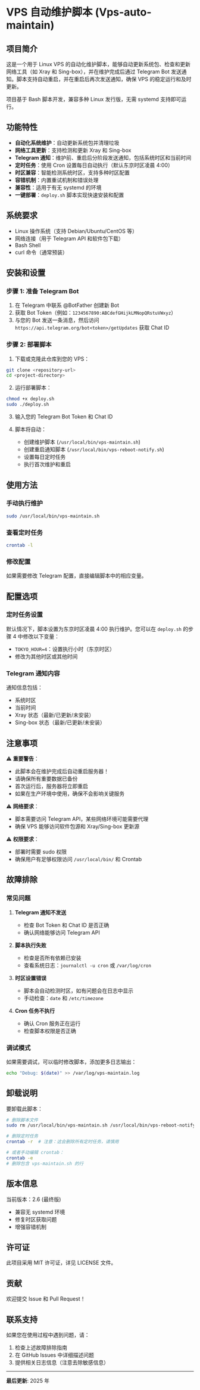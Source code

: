 # VPS 自动维护脚本 (Vps-auto-maintain)

## 项目简介

这是一个用于 Linux VPS 的自动化维护脚本，能够自动更新系统包、检查和更新网络工具（如 Xray 和 Sing-box），并在维护完成后通过 Telegram Bot 发送通知。脚本支持自动重启，并在重启后再次发送通知，确保 VPS 的稳定运行和及时更新。

项目基于 Bash 脚本开发，兼容多种 Linux 发行版，无需 systemd 支持即可运行。

## 功能特性

- **自动化系统维护**：自动更新系统包并清理垃圾
- **网络工具更新**：支持检测和更新 Xray 和 Sing-box
- **Telegram 通知**：维护前、重启后分阶段发送通知，包括系统时区和当前时间
- **定时任务**：使用 Cron 设置每日自动执行（默认东京时区凌晨 4:00）
- **时区兼容**：智能检测系统时区，支持多种时区配置
- **容错机制**：内置重试机制和错误处理
- **兼容性**：适用于有无 systemd 的环境
- **一键部署**：`deploy.sh` 脚本实现快速安装和配置

## 系统要求

- Linux 操作系统（支持 Debian/Ubuntu/CentOS 等）
- 网络连接（用于 Telegram API 和软件包下载）
- Bash Shell
- curl 命令（通常预装）

## 安装和设置

### 步骤 1: 准备 Telegram Bot

1. 在 Telegram 中联系 @BotFather 创建新 Bot
2. 获取 Bot Token（例如：`1234567890:ABCdefGHijkLMNopQRstuVWxyz`）
3. 与您的 Bot 发送一条消息，然后访问 `https://api.telegram.org/bot<token>/getUpdates` 获取 Chat ID

### 步骤 2: 部署脚本

1. 下载或克隆此仓库到您的 VPS：

```bash
git clone <repository-url>
cd <project-directory>
```

2. 运行部署脚本：

```bash
chmod +x deploy.sh
sudo ./deploy.sh
```

3. 输入您的 Telegram Bot Token 和 Chat ID

4. 脚本将自动：
   - 创建维护脚本 (`/usr/local/bin/vps-maintain.sh`)
   - 创建重启通知脚本 (`/usr/local/bin/vps-reboot-notify.sh`)
   - 设置每日定时任务
   - 执行首次维护和重启

## 使用方法

### 手动执行维护

```bash
sudo /usr/local/bin/vps-maintain.sh
```

### 查看定时任务

```bash
crontab -l
```

### 修改配置

如果需要修改 Telegram 配置，直接编辑脚本中的相应变量。

## 配置选项

### 定时任务设置

默认情况下，脚本设置为东京时区凌晨 4:00 执行维护。您可以在 `deploy.sh` 的步骤 4 中修改以下变量：

- `TOKYO_HOUR=4`：设置执行小时（东京时区）
- 修改为其他时区或其他时间

### Telegram 通知内容

通知信息包括：
- 系统时区
- 当前时间
- Xray 状态（最新/已更新/未安装）
- Sing-box 状态（最新/已更新/未安装）

## 注意事项

⚠️ **重要警告**：
- 此脚本会在维护完成后自动重启服务器！
- 请确保所有重要数据已备份
- 首次运行后，服务器将立即重启
- 如果在生产环境中使用，确保不会影响关键服务

⚠️ **网络要求**：
- 脚本需要访问 Telegram API，某些网络环境可能需要代理
- 确保 VPS 能够访问软件包源和 Xray/Sing-box 更新源

⚠️ **权限要求**：
- 部署时需要 sudo 权限
- 确保用户有足够权限访问 `/usr/local/bin/` 和 Crontab

## 故障排除

### 常见问题

1. **Telegram 通知不发送**
   - 检查 Bot Token 和 Chat ID 是否正确
   - 确认网络能够访问 Telegram API

2. **脚本执行失败**
   - 检查是否所有依赖已安装
   - 查看系统日志：`journalctl -u cron` 或 `/var/log/cron`

3. **时区设置错误**
   - 脚本会自动检测时区，如有问题会在日志中显示
   - 手动检查：`date` 和 `/etc/timezone`

4. **Cron 任务不执行**
   - 确认 Cron 服务正在运行
   - 检查脚本权限是否正确

### 调试模式

如果需要调试，可以临时修改脚本，添加更多日志输出：

```bash
echo "Debug: $(date)" >> /var/log/vps-maintain.log
```

## 卸载说明

要卸载此脚本：

```bash
# 删除脚本文件
sudo rm /usr/local/bin/vps-maintain.sh /usr/local/bin/vps-reboot-notify.sh

# 删除定时任务
crontab -r  # 注意：这会删除所有定时任务，请慎用

# 或者手动编辑 crontab：
crontab -e
# 删除包含 vps-maintain.sh 的行
```

## 版本信息

当前版本：2.6 (最终版)
- 兼容无 systemd 环境
- 修复时区获取问题
- 增强容错机制

## 许可证

此项目采用 MIT 许可证，详见 LICENSE 文件。

## 贡献

欢迎提交 Issue 和 Pull Request！

## 联系支持

如果您在使用过程中遇到问题，请：
1. 检查上述故障排除指南
2. 在 GitHub Issues 中详细描述问题
3. 提供相关日志信息（注意去除敏感信息）

---

**最后更新**: 2025 年

